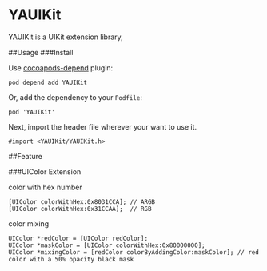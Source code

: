YAUIKit
=======

YAUIKit is a UIKit extension library, 

##Usage
###Install

Use [cocoapods-depend](https://github.com/candyan/cocoapods-depend) plugin:

	pod depend add YAUIKit

Or, add the dependency to your `Podfile`:

	pod 'YAUIKit'

Next, import the header file wherever your want to use it.

	#import <YAUIKit/YAUIKit.h>

##Feature

###UIColor Extension

color with hex number

	[UIColor colorWithHex:0x8031CCA]; // ARGB
	[UIColor colorWithHex:0x31CCAA];  // RGB

color mixing

	UIColor *redColor = [UIColor redColor];
	UIColor *maskColor = [UIColor colorWithHex:0x80000000];
	UIColor *mixingColor = [redColor colorByAddingColor:maskColor]; // red color with a 50% opacity black mask
	

	